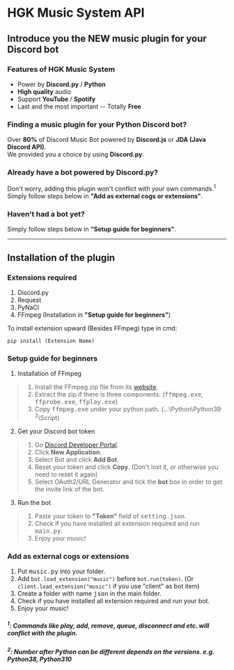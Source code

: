 # **HGK Music System API**
## Introduce you the **NEW** music plugin for your Discord bot
### Features of HGK Music System
- Power by **Discord.py** / **Python**
- **High quality** audio
- Support **YouTube** / **Spotify**
- Last and the most important -- Totally **Free**
### Finding a music plugin for your **Python** Discord bot?
Over **80%** of Discord Music Bot powered by **Discord.js** or **JDA (Java Discord API)**.  
We provided you a choice by using **Discord.py**.  
### Already have a bot powered by Discord.py?  
Don't worry, adding this plugin won't conflict with your own commands.$^1$  
Simply follow steps below in **"Add as external cogs or extensions"**.

### Haven't had a bot yet?
Simply follow steps below in **"Setup guide for beginners"**.
***
## Installation of the plugin
### Extensions required
1. Discord.py 
2. Request
3. PyNaCl
4. FFmpeg (Installation in **"Setup guide for beginners"**)

To install extension upward (Besides FFmpeg) type in cmd:

    pip install (Extension Name)
### Setup guide for beginners
1. Installation of FFmpeg
>1. Install the FFmpeg zip file from its [website](https://ffmpeg.org/download.html#build-windows).
>2. Extract the zip if there is three components. (<kbd>ffmpeg.exe</kbd>, <kbd>ffprobe.exe</kbd>, <kbd>ffplay.exe</kbd>)  
>3. Copy <kbd>ffmpeg.exe</kbd> under your python path. (...\Python\Python39 $^2$\Script)
2. Get your Discord bot token
>1. Go [Discord Developer Portal](https://discord.com/developers/applications).
>2. Click **New Application**.
>3. Select Bot and click **Add Bot**.
>4. Reset your token and click **Copy**. (Don't lost it, or otherwise you need to reset it again)
>5. Select OAuth2/URL Generator and tick the **bot** box in order to get the invite link of the bot.
3. Run the bot
>1. Paste your token to **"Token"** field of <kbd>setting.json</kbd>.
>2. Check if you have installed all extension required and run  <kbd>main.py</kbd>.
>3. Enjoy your music!
### Add as external cogs or extensions
1. Put <kbd>music.py</kbd> into your folder.
2. Add `bot.load_extension("music")` before `bot.run(token)`. (Or `client.load_extension("music")` if you use "client" as bot item)
3. Create a folder with name <kbd>json</kbd> in the main folder.
4. Check if you have installed all extension required and run your bot.
5. Enjoy your music!

##### $^1$: Commands like play, add, remove, queue, disconnect and etc. will conflict with the plugin.
##### $^2$: Number after Python can be different depends on the versions. e.g. Python38, Python310

